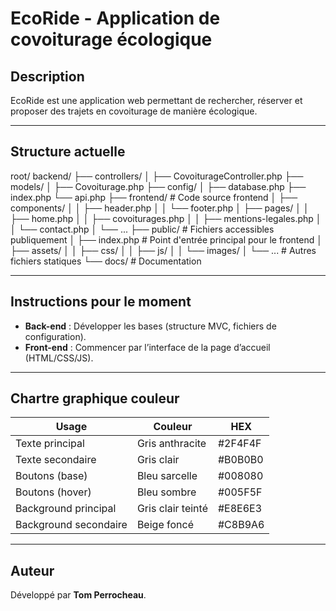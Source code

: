 # EcoRide - Application de covoiturage écologique

## Description

EcoRide est une application web permettant de rechercher, réserver et proposer des trajets en covoiturage de manière écologique.

---

## Structure actuelle

root/
backend/
├── controllers/
│ ├── CovoiturageController.php
├── models/
│ ├── Covoiturage.php
├── config/
│ ├── database.php
├── index.php
└── api.php
├── frontend/ # Code source frontend
│ ├── components/
│ │ ├── header.php
│ │ └── footer.php
│ ├── pages/
│ │ ├── home.php
│ │ ├── covoiturages.php
│ │ ├── mentions-legales.php
│ │ └── contact.php
│ └── ...
├── public/ # Fichiers accessibles publiquement
│ ├── index.php # Point d'entrée principal pour le frontend
│ ├── assets/
│ │ ├── css/
│ │ ├── js/
│ │ └── images/
│ └── ... # Autres fichiers statiques
└── docs/ # Documentation

---

## Instructions pour le moment

- **Back-end** : Développer les bases (structure MVC, fichiers de configuration).
- **Front-end** : Commencer par l’interface de la page d’accueil (HTML/CSS/JS).

---

## Chartre graphique couleur

| Usage                 | Couleur           | HEX     |
| --------------------- | ----------------- | ------- |
| Texte principal       | Gris anthracite   | #2F4F4F |
| Texte secondaire      | Gris clair        | #B0B0B0 |
| Boutons (base)        | Bleu sarcelle     | #008080 |
| Boutons (hover)       | Bleu sombre       | #005F5F |
| Background principal  | Gris clair teinté | #E8E6E3 |
| Background secondaire | Beige foncé       | #C8B9A6 |

---

## Auteur

Développé par **Tom Perrocheau**.
